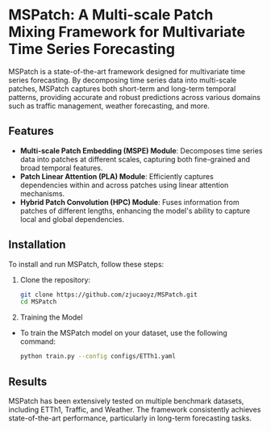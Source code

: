 # MSPatch: A Multi-scale Patch Mixing Framework for Multivariate Time Series Forecasting

MSPatch is a state-of-the-art framework designed for multivariate time series forecasting. By decomposing time series data into multi-scale patches, MSPatch captures both short-term and long-term temporal patterns, providing accurate and robust predictions across various domains such as traffic management, weather forecasting, and more.

## Features

- **Multi-scale Patch Embedding (MSPE) Module**: Decomposes time series data into patches at different scales, capturing both fine-grained and broad temporal features.
- **Patch Linear Attention (PLA) Module**: Efficiently captures dependencies within and across patches using linear attention mechanisms.
- **Hybrid Patch Convolution (HPC) Module**: Fuses information from patches of different lengths, enhancing the model's ability to capture local and global dependencies.

## Installation

To install and run MSPatch, follow these steps:

1. Clone the repository:

   ```bash
   git clone https://github.com/zjucaoyz/MSPatch.git
   cd MSPatch
2. Training the Model
   
- To train the MSPatch model on your dataset, use the following command:
    ```bash
   python train.py --config configs/ETTh1.yaml

## Results
MSPatch has been extensively tested on multiple benchmark datasets, including ETTh1, Traffic, and Weather. The framework consistently achieves state-of-the-art performance, particularly in long-term forecasting tasks.